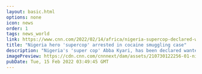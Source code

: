 ```yaml
---
layout: basic.html
options: none
icon: news
order: 1
tags: news_world
link: https://www.cnn.com/2022/02/14/africa/nigeria-supercop-declared-wanted-intl/index.html
title: "Nigeria hero 'supercop' arrested in cocaine smuggling case"
description: "Nigeria's 'super cop' Abba Kyari, has been declared wanted over his alleged involvement in a cocaine deal, the country's drug law enforcement agency, said Monday."
imagePreview: https://cdn.cnn.com/cnnnext/dam/assets/210730122256-01-nigeria-fbi-investigation-abba-kyari-video-synd-2.jpg
pubDate: Tue, 15 Feb 2022 03:49:45 GMT
---
```

